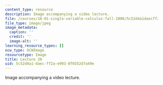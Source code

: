 ```yaml
---
content_type: resource
description: Image accompanying a video lecture.
file: /courses/18-01-single-variable-calculus-fall-2006/5c52d4a1daecff2ae9938f0352d7a49e_lec20.jpg
file_type: image/jpeg
image_metadata:
  caption: ''
  credit: ''
  image-alt: ''
learning_resource_types: []
ocw_type: OCWImage
resourcetype: Image
title: Lecture 20
uid: 5c52d4a1-daec-ff2a-e993-8f0352d7a49e
---
```

Image accompanying a video lecture.

